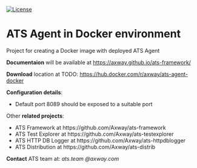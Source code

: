 [![License](https://img.shields.io/badge/License-Apache%202.0-blue.svg)](https://opensource.org/licenses/Apache-2.0)
# ATS Agent in Docker environment
Project for creating a Docker image with deployed ATS Agent

**Documentaion** will be available at https://axway.github.io/ats-framework/

**Download** location at TODO: https://hub.docker.com/r/axway/ats-agent-docker

**Configuration details**:
<ul>
  <li>Default port 8089 should be exposed to a suitable port</li>
</ul>

Other **related projects**:
<ul>
  <li>ATS Framework at https://github.com/Axway/ats-framework</li>
  <li>ATS Test Explorer at https://github.com/Axway/ats-testexplorer</li>
  <li>ATS HTTP DB Logger at https://github.com/Axway/ats-httpdblogger</li>
  <li>ATS Distribution at https://github.com/Axway/ats-distrib</li>
</ul>


**Contact** ATS team at: _ats.team_  _@axway.com_

